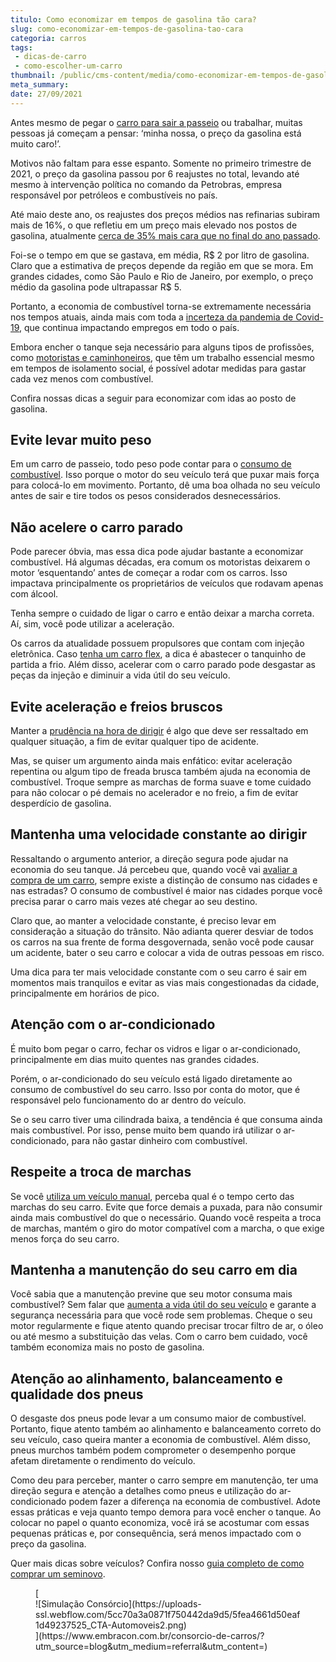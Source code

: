 ```yaml
---
titulo: Como economizar em tempos de gasolina tão cara?
slug: como-economizar-em-tempos-de-gasolina-tao-cara
categoria: carros
tags:
 - dicas-de-carro
 - como-escolher-um-carro
thumbnail: /public/cms-content/media/como-economizar-em-tempos-de-gasolina-tao-cara.jpg
meta_summary: 
date: 27/09/2021
---
```

Antes mesmo de pegar o [carro para sair a passeio](https://www.embracon.com.br/blog/carro-de-passeio-como-escolher-a-melhor-opcao) ou trabalhar, muitas pessoas já começam a pensar: ‘minha nossa, o preço da gasolina está muito caro!’.

Motivos não faltam para esse espanto. Somente no primeiro trimestre de 2021, o preço da gasolina passou por 6 reajustes no total, levando até mesmo à intervenção política no comando da Petrobras, empresa responsável por petróleos e combustíveis no país.

Até maio deste ano, os reajustes dos preços médios nas refinarias subiram mais de 16%, o que refletiu em um preço mais elevado nos postos de gasolina, atualmente [cerca de 35% mais cara que no final do ano passado](https://valor.globo.com/empresas/noticia/2021/04/30/petrobras-vai-reduzir-precos-de-diesel-e-gasolina-nas-refinarias-dizem-fontes.ghtml).

Foi-se o tempo em que se gastava, em média, R$ 2 por litro de gasolina. Claro que a estimativa de preços depende da região em que se mora. Em grandes cidades, como São Paulo e Rio de Janeiro, por exemplo, o preço médio da gasolina pode ultrapassar R$ 5.

Portanto, a economia de combustível torna-se extremamente necessária nos tempos atuais, ainda mais com toda a [incerteza da pandemia de Covid-19](https://www.embracon.com.br/blog/habitos-de-consumo-antes-durante-e-pos-pandemia), que continua impactando empregos em todo o país.

Embora encher o tanque seja necessário para alguns tipos de profissões, como [motoristas e caminhoneiros](https://www.embracon.com.br/blog/motorista-de-aplicativo-faca-um-consorcio), que têm um trabalho essencial mesmo em tempos de isolamento social, é possível adotar medidas para gastar cada vez menos com combustível.

Confira nossas dicas a seguir para economizar com idas ao posto de gasolina.

Evite levar muito peso 
-----------------------

Em um carro de passeio, todo peso pode contar para o [consumo de combustível](https://www.embracon.com.br/blog/afinal-quais-sao-os-carros-mais-economicos-do-mercado). Isso porque o motor do seu veículo terá que puxar mais força para colocá-lo em movimento. Portanto, dê uma boa olhada no seu veículo antes de sair e tire todos os pesos considerados desnecessários.

Não acelere o carro parado 
---------------------------

Pode parecer óbvia, mas essa dica pode ajudar bastante a economizar combustível. Há algumas décadas, era comum os motoristas deixarem o motor ‘esquentando’ antes de começar a rodar com os carros. Isso impactava principalmente os proprietários de veículos que rodavam apenas com álcool.

Tenha sempre o cuidado de ligar o carro e então deixar a marcha correta. Aí, sim, você pode utilizar a aceleração.

Os carros da atualidade possuem propulsores que contam com injeção eletrônica. Caso [tenha um carro flex](https://www.embracon.com.br/blog/como-funcionam-os-carros-flex-e-quais-sao-as-suas-vantagens), a dica é abastecer o tanquinho de partida a frio. Além disso, acelerar com o carro parado pode desgastar as peças da injeção e diminuir a vida útil do seu veículo.

Evite aceleração e freios bruscos 
----------------------------------

Manter a [prudência na hora de dirigir](https://www.embracon.com.br/blog/como-funciona-e-quais-sao-as-vantagens-da-direcao-eletrica) é algo que deve ser ressaltado em qualquer situação, a fim de evitar qualquer tipo de acidente.

Mas, se quiser um argumento ainda mais enfático: evitar aceleração repentina ou algum tipo de freada brusca também ajuda na economia de combustível. Troque sempre as marchas de forma suave e tome cuidado para não colocar o pé demais no acelerador e no freio, a fim de evitar desperdício de gasolina.

Mantenha uma velocidade constante ao dirigir 
---------------------------------------------

Ressaltando o argumento anterior, a direção segura pode ajudar na economia do seu tanque. Já percebeu que, quando você vai [avaliar a compra de um carro](https://www.embracon.com.br/blog/pensando-em-comprar-um-carro-saiba-o-que-levar-em-consideracao), sempre existe a distinção de consumo nas cidades e nas estradas? O consumo de combustível é maior nas cidades porque você precisa parar o carro mais vezes até chegar ao seu destino.

Claro que, ao manter a velocidade constante, é preciso levar em consideração a situação do trânsito. Não adianta querer desviar de todos os carros na sua frente de forma desgovernada, senão você pode causar um acidente, bater o seu carro e colocar a vida de outras pessoas em risco.

Uma dica para ter mais velocidade constante com o seu carro é sair em momentos mais tranquilos e evitar as vias mais congestionadas da cidade, principalmente em horários de pico.

Atenção com o ar-condicionado 
------------------------------

É muito bom pegar o carro, fechar os vidros e ligar o ar-condicionado, principalmente em dias muito quentes nas grandes cidades.

Porém, o ar-condicionado do seu veículo está ligado diretamente ao consumo de combustível do seu carro. Isso por conta do motor, que é responsável pelo funcionamento do ar dentro do veículo.

Se o seu carro tiver uma cilindrada baixa, a tendência é que consuma ainda mais combustível. Por isso, pense muito bem quando irá utilizar o ar-condicionado, para não gastar dinheiro com combustível.

Respeite a troca de marchas 
----------------------------

Se você [utiliza um veículo manual](https://www.embracon.com.br/blog/carro-manual-ou-automatico-qual-e-a-melhor-opcao), perceba qual é o tempo certo das marchas do seu carro. Evite que force demais a puxada, para não consumir ainda mais combustível do que o necessário. Quando você respeita a troca de marchas, mantém o giro do motor compatível com a marcha, o que exige menos força do seu carro.

Mantenha a manutenção do seu carro em dia 
------------------------------------------

Você sabia que a manutenção previne que seu motor consuma mais combustível? Sem falar que [aumenta a vida útil do seu veículo](https://www.embracon.com.br/blog/saiba-qual-a-importancia-de-realizar-as-revisoes-regulares-do-carro) e garante a segurança necessária para que você rode sem problemas. Cheque o seu motor regularmente e fique atento quando precisar trocar filtro de ar, o óleo ou até mesmo a substituição das velas. Com o carro bem cuidado, você também economiza mais no posto de gasolina.

Atenção ao alinhamento, balanceamento e qualidade dos pneus 
------------------------------------------------------------

O desgaste dos pneus pode levar a um consumo maior de combustível. Portanto, fique atento também ao alinhamento e balanceamento correto do seu veículo, caso queira manter a economia de combustível. Além disso, pneus murchos também podem comprometer o desempenho porque afetam diretamente o rendimento do veículo.

Como deu para perceber, manter o carro sempre em manutenção, ter uma direção segura e atenção a detalhes como pneus e utilização do ar-condicionado podem fazer a diferença na economia de combustível. Adote essas práticas e veja quanto tempo demora para você encher o tanque. Ao colocar no papel o quanto economiza, você irá se acostumar com essas pequenas práticas e, por consequência, será menos impactado com o preço da gasolina.

Quer mais dicas sobre veículos? Confira nosso [guia completo de como comprar um seminovo](https://www.embracon.com.br/blog/carro-seminovo-guia-completo-para-comprar).

<figure class="w-richtext-figure-type-image w-richtext-align-center">[<div>![Simulação Consórcio](https://uploads-ssl.webflow.com/5cc70a3a0871f750442da9d5/5fea4661d50eaf1d49237525_CTA-Automoveis2.png)</div>](https://www.embracon.com.br/consorcio-de-carros/?utm_source=blog&utm_medium=referral&utm_content=)</figure>
